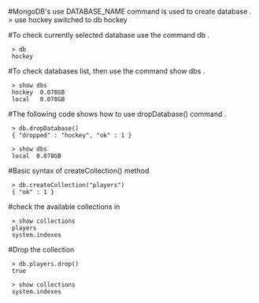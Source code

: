 #MongoDB's use DATABASE_NAME command is used to create database .
     > use hockey
     switched to db hockey


#To check currently selected database use the command db .

     > db
     hockey



#To check databases list, then use the command show dbs .


     > show dbs
     hockey  0.078GB
     local   0.078GB

#The following code shows how to use dropDatabase() command .

     > db.dropDatabase()
     { "dropped" : "hockey", "ok" : 1 }

     > show dbs
     local  0.078GB



#Basic syntax of createCollection() method

     > db.createCollection("players")
     { "ok" : 1 }



#check the available collections in


     > show collections
     players
     system.indexes


#Drop the collection

     > db.players.drop()
     true

     > show collections
     system.indexes
